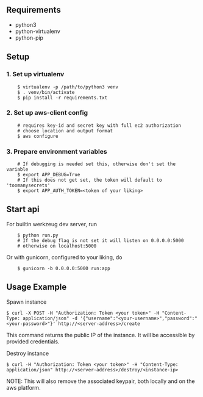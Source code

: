 ## Requirements

* python3
* python-virtualenv
* python-pip

## Setup

### 1. Set up virtualenv
```lang=shell
    $ virtualenv -p /path/to/python3 venv
    $ . venv/bin/activate
    $ pip install -r requirements.txt
```
### 2. Set up aws-client config
```lang=shell
    # requires key-id and secret key with full ec2 authorization
    # choose location and output format
    $ aws configure
```
### 3. Prepare environment variables 
```lang=shell
    # If debugging is needed set this, otherwise don't set the variable 
    $ export APP_DEBUG=True
    # If this does not get set, the token will default to 'toomanysecrets'
    $ export APP_AUTH_TOKEN=<token of your liking>
```

## Start api
For builtin werkzeug dev server, run
```lang=shell
    $ python run.py 
    # If the debug flag is not set it will listen on 0.0.0.0:5000
    # otherwise on localhost:5000
```
Or with gunicorn, configured to your liking, do
```lang=shell
    $ gunicorn -b 0.0.0.0:5000 run:app
```
## Usage Example
Spawn instance
```lang=shell
$ curl -X POST -H "Authorization: Token <your token>" -H "Content-Type: application/json" -d '{"username":"<your-username>","password":"<your-password>"}' http://<server-address>/create
```
This command returns the public IP of the instance. It will be accessible by provided credentials.

Destroy instance
```lang=shell
$ curl -H "Authorization: Token <your token>" -H "Content-Type: application/json" http://<server-address>/destroy/<instance-ip>
```
NOTE: This will also remove the associated keypair, both locally and on the aws platform.
